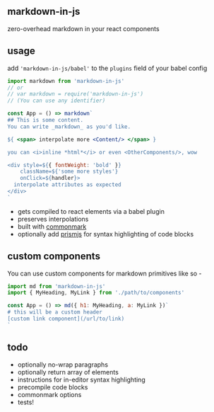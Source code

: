 markdown-in-js
---

zero-overhead markdown in your react components

usage
---

add `'markdown-in-js/babel'` to the `plugins` field of your babel config

```jsx
import markdown from 'markdown-in-js'
// or
// var markdown = require('markdown-in-js')
// (You can use any identifier)

const App = () => markdown`
## This is some content.
You can write _markdown_ as you'd like.

${ <span> interpolate more <Content/> </span> }

you can <i>inline *html*</i> or even <OtherComponents/>, wow

<div style=${{ fontWeight: 'bold' }}
    className=${'some more styles'}
    onClick=${handler}>
  interpolate attributes as expected
</div>
`
```

- gets compiled to react elements via a babel plugin
- preserves interpolations
- built with [commonmark](https://github.com/jgm/commonmark.js)
- optionally add [prismjs](http://prismjs.com/) for syntax highlighting of code blocks

custom components
---

You can use custom components for markdown primitives like so -
```jsx
import md from 'markdown-in-js'
import { MyHeading, MyLink } from './path/to/components'

const App = () => md({ h1: MyHeading, a: MyLink })`
# this will be a custom header
[custom link component](/url/to/link)
`
```

todo
---

- optionally no-wrap paragraphs
- optionally return array of elements
- instructions for in-editor syntax highlighting
- precompile code blocks
- commonmark options
- tests!
